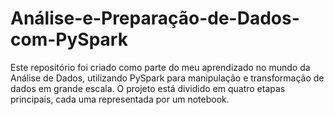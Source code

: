 # Análise-e-Preparação-de-Dados-com-PySpark
Este repositório foi criado como parte do meu aprendizado no mundo da Análise de Dados, utilizando PySpark para manipulação e transformação de dados em grande escala.  O projeto está dividido em quatro etapas principais, cada uma representada por um notebook.
